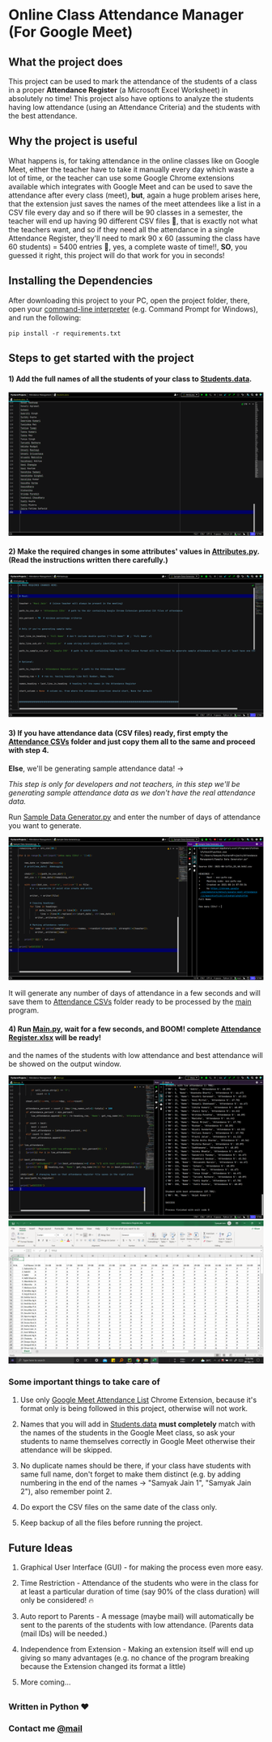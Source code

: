 # Online Class Attendance Manager (For Google Meet)


## What the project does

This project can be used to mark the attendance of the students of a class in a proper **Attendance Register** 
(a Microsoft Excel Worksheet) in absolutely no time! This project also have options to analyze the students having low 
attendance (using an Attendance Criteria) and the students with the best attendance.


## Why the project is useful

What happens is, for taking attendance in the online classes like on Google Meet, either the teacher have to take it 
manually every day which waste a lot of time, or the teacher can use some Google Chrome extensions available which 
integrates with Google Meet and can be used to save the attendance after every class (meet), **but**, again a huge 
problem arises here, that the extension just saves the names of the meet attendees like a list in a CSV file every day 
and so if there will be 90 classes in a semester, the teacher will end up having 90 different CSV files 😬, that is 
exactly not what the teachers want, and so if they need all the attendance in a single Attendance Register, they'll 
need to mark 90 x 60 (assuming the class have 60 students) = 5400 entries 🤯, yes, a complete waste of time!!, **SO**, 
you guessed it right, this project will do that work for you in seconds!


## Installing the Dependencies

After downloading this project to your PC, open the project folder, there, open your [command-line interpreter](https://en.wikipedia.org/wiki/List_of_command-line_interpreters#:~:text=In%20computing%2C%20a%20command-line%20interpreter%2C%20or%20command%20language%20interpreter%2C%20is%20a%20blanket%20term%20for%20a%20certain%20class%20of%20programs%20designed%20to%20read%20lines%20of%20text%20entered%20by%20a%20user%2C%20thus%20implementing%20a%20command-line%20interface.) (e.g. Command Prompt for Windows), and run the following:
```
pip install -r requirements.txt
```


## Steps to get started with the project


#### 1) Add the full names of all the students of your class to [Students.data](Students.data).

<img src="Screenshots/1.png">


#### 2) Make the required changes in some attributes' values in [Attributes.py](Attributes.py). (Read the instructions written there carefully.)

<img src="Screenshots/2.png">


#### 3) If you have attendance data (CSV files) ready, first empty the [Attendance CSVs](Attendance%20CSVs) folder and just copy them all to the same and proceed with step 4.

**Else**, we'll be generating sample attendance data! -> 

*This step is only for developers and not teachers, in this step we'll be generating sample attendance data as we don't 
have the real attendance data.*

Run [Sample Data Generator.py](Sample%20Data%20Generator.py) and enter the number of days of attendance you want to 
generate.

<img src="Screenshots/3.png">

It will generate any number of days of attendance in a few seconds and will save them to 
[Attendance CSVs](Attendance%20CSVs) folder ready to be processed by the [main](Main.py) program.


#### 4) Run [Main.py](Main.py), wait for a few seconds, and BOOM! complete [Attendance Register.xlsx](Attendance%20Register.xlsx) will be ready! 
and the names of the students with low attendance and best attendance will be showed on the output window.

<img src="Screenshots/4.png">

<img src="Screenshots/5.png">


### Some important things to take care of

1) Use only [Google Meet Attendance List](https://chrome.google.com/webstore/detail/google-meet-attendance-li/appcnhiefcidclcdjeahgklghghihfok) 
Chrome Extension, because it's format only is being followed in this project, otherwise will not work.

2) Names that you will add in [Students.data](Students.data) **must completely** match with the names of the students 
in the Google Meet class, so ask your students to name themselves correctly in Google Meet otherwise their attendance 
will be skipped.

3) No duplicate names should be there, if your class have students with same full name, don't forget to make them 
distinct (e.g. by adding numbering in the end of the names -> "Samyak Jain 1", "Samyak Jain 2"), also remember point 2.

4) Do export the CSV files on the same date of the class only.

5) Keep backup of all the files before running the project.


## Future Ideas

1) Graphical User Interface (GUI) - for making the process even more easy.

2) Time Restriction - Attendance of the students who were in the class for at least a particular duration of time 
(say 90% of the class duration) will only be considered! 🔥

3) Auto report to Parents - A message (maybe mail) will automatically be sent to the parents of the students with low 
attendance. (Parents data (mail IDs) will be needed.)

4) Independence from Extension - Making an extension itself will end up giving so many advantages 
(e.g. no chance of the program breaking because the Extension changed its format a little)

5) More coming...

## 

### Written in Python ❤

### Contact me [@mail](mailto:samyak65400@gmail.com)
